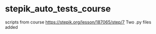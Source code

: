 # stepik_auto_tests_course
scripts from course
https://stepik.org/lesson/187065/step/7
Two .py files added
